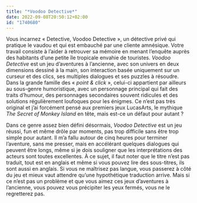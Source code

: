 ```yaml
---
title: "*Voodoo Detective*"
date: 2022-09-08T20:50:12+02:00
id: "1740680"
---
```


Vous incarnez « Detective, Voodoo Detective », un détective privé qui pratique le vaudou et qui est embauché par une cliente amnésique. Votre travail consiste à l’aider à retrouver sa mémoire en menant l’enquête auprès des habitants d’une petite île tropicale envahie de touristes. *Voodoo Detective* est un jeu d’aventures à l’ancienne, avec son univers en deux dimensions dessiné à la main, son interaction basée uniquement sur un curseur et des clics, ses multiples dialogues et ses puzzles à résoudre. Dans la grande famille des « *point & click* », celui-ci appartient par ailleurs au sous-genre humoristique, avec un personnage principal qui fait des traits d’humour, des personnages secondaires souvent ridicules et des solutions régulièrement loufoques pour les énigmes. Ce n’est pas très original et j’ai forcément pensé aux premiers jeux LucasArts, le mythique *The Secret of Monkey Island* en tête, mais est-ce un défaut pour autant ?

Dans ce genre assez bien défini désormais, *Voodoo Detective* est un jeu réussi, fun et même drôle par moments, pas trop difficile sans être trop simple pour autant. Il m’a fallu autour de cinq heures pour terminer l’aventure, sans me presser, mais en accélérant quelques dialogues qui peuvent être longs, même si je dois souligner que les interprétations des acteurs sont toutes excellentes. À ce sujet, il faut noter que le titre n’est pas traduit, tout est en anglais et même si vous pouvez lire des sous-titres, ils sont aussi en anglais. Si vous ne maîtrisez pas langue, vous passerez à côté du jeu et mieux vaut attendre qu’une hypothétique traduction arrive. Mais si ce n’est pas un problème et que vous aimez ces jeux d’aventures à l’ancienne, vous pouvez vous précipiter les yeux fermés, vous ne le regretterez pas. 